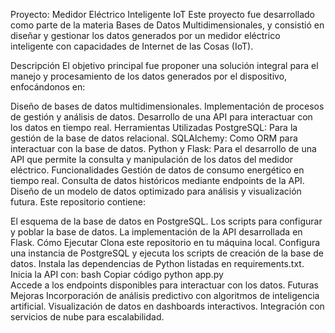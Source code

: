 Proyecto: Medidor Eléctrico Inteligente IoT
Este proyecto fue desarrollado como parte de la materia Bases de Datos Multidimensionales, y consistió en diseñar y gestionar los datos generados por un medidor eléctrico inteligente con capacidades de Internet de las Cosas (IoT).

Descripción
El objetivo principal fue proponer una solución integral para el manejo y procesamiento de los datos generados por el dispositivo, enfocándonos en:

Diseño de bases de datos multidimensionales.
Implementación de procesos de gestión y análisis de datos.
Desarrollo de una API para interactuar con los datos en tiempo real.
Herramientas Utilizadas
PostgreSQL: Para la gestión de la base de datos relacional.
SQLAlchemy: Como ORM para interactuar con la base de datos.
Python y Flask: Para el desarrollo de una API que permite la consulta y manipulación de los datos del medidor eléctrico.
Funcionalidades
Gestión de datos de consumo energético en tiempo real.
Consulta de datos históricos mediante endpoints de la API.
Diseño de un modelo de datos optimizado para análisis y visualización futura.
Este repositorio contiene:

El esquema de la base de datos en PostgreSQL.
Los scripts para configurar y poblar la base de datos.
La implementación de la API desarrollada en Flask.
Cómo Ejecutar
Clona este repositorio en tu máquina local.
Configura una instancia de PostgreSQL y ejecuta los scripts de creación de la base de datos.
Instala las dependencias de Python listadas en requirements.txt.
Inicia la API con:
bash
Copiar código
python app.py  
Accede a los endpoints disponibles para interactuar con los datos.
Futuras Mejoras
Incorporación de análisis predictivo con algoritmos de inteligencia artificial.
Visualización de datos en dashboards interactivos.
Integración con servicios de nube para escalabilidad.
